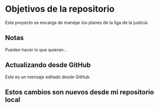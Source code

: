 # Objetivos de la repositorio

Este proyecto se encarga de manejar los planes de la liga de la justicia


## Notas
Pueden hacer lo que quieran...

## Actualizando desde GitHub
Este es un mensaje editado desde GitHub

## Estos cambios son nuevos desde mi repositorio local
